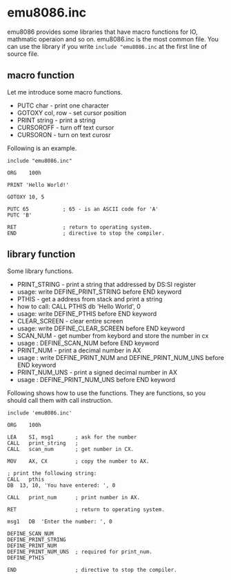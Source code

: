 # emu8086.inc

emu8086 provides some libraries that have macro functions for IO, mathmatic operaion and so on.
emu8086.inc is the most common file.
You can use the library if you write ``include "emu8086.inc`` at the first line of source file.

## macro function

Let me introduce some macro functions.

* PUTC char - print one character
* GOTOXY col, row - set cursor position
* PRINT string - print a string 
* CURSOROFF - turn off text cursor 
* CURSORON - turn on text curosr 

Following is an example.

```
include "emu8086.inc"

ORG    100h

PRINT 'Hello World!'

GOTOXY 10, 5

PUTC 65           ; 65 - is an ASCII code for 'A'
PUTC 'B'

RET               ; return to operating system.
END               ; directive to stop the compiler.
```
 

## library function

Some library functions.

* PRINT_STRING - print a string that addressed by DS:SI register
 * usage: write DEFINE_PRINT_STRING before END keyword
* PTHIS - get a address from stack and print a string
 * how to call: CALL PTHIS db 'Hello World', 0
 * usage: write DEFINE_PTHIS before END keyword
* CLEAR_SCREEN - clear entire screen
 * usage: write DEFINE_CLEAR_SCREEN before END keyword
* SCAN_NUM - get number from keybord and store the number in cx
 * usage : DEFINE_SCAN_NUM before END keyword
* PRINT_NUM - print a decimal number in AX
 * usage : write DEFINE_PRINT_NUM and DEFINE_PRINT_NUM_UNS before END keyword
* PRINT_NUM_UNS - print a signed decimal number in AX
 * usage : DEFINE_PRINT_NUM_UNS before END keyword

Following shows how to use the functions.
They are functions, so you should call them with call instruction.
```
include 'emu8086.inc'

ORG    100h

LEA    SI, msg1       ; ask for the number
CALL   print_string   ;
CALL   scan_num       ; get number in CX.

MOV    AX, CX         ; copy the number to AX.

; print the following string:
CALL   pthis
DB  13, 10, 'You have entered: ', 0

CALL   print_num      ; print number in AX.

RET                   ; return to operating system.

msg1   DB  'Enter the number: ', 0

DEFINE_SCAN_NUM
DEFINE_PRINT_STRING
DEFINE_PRINT_NUM
DEFINE_PRINT_NUM_UNS  ; required for print_num.
DEFINE_PTHIS

END                   ; directive to stop the compiler.
```
 
